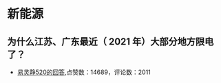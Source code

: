 #  新能源 
## 为什么江苏、广东最近（ 2021 年）大部分地方限电了？
- [易灵静520的回答](https://www.zhihu.com/question/488154524/answer/2142437866),点赞数：14689，评论数：2011
